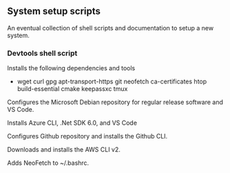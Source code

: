 ## System setup scripts

An eventual collection of shell scripts and documentation to setup a new system.

### Devtools shell script

Installs the following dependencies and tools
- wget curl gpg apt-transport-https git neofetch ca-certificates htop build-essential cmake keepassxc tmux

Configures the Microsoft Debian repository for regular release software and VS Code.

Installs Azure CLI, .Net SDK 6.0, and VS Code

Configures Github repository and installs the Github CLI.

Downloads and installs the AWS CLI v2.

Adds NeoFetch to ~/.bashrc.